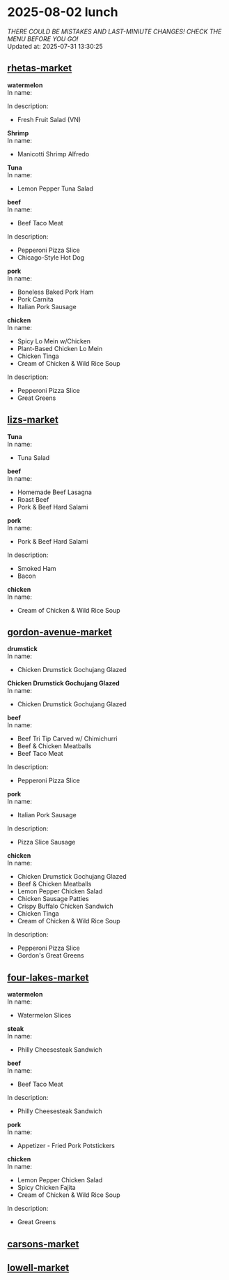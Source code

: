 # 2025-08-02 lunch  
*THERE COULD BE MISTAKES AND LAST-MINIUTE CHANGES! CHECK THE MENU BEFORE YOU GO!*  
Updated at: 2025-07-31 13:30:25  
## [rhetas-market](https://wisc-housingdining.nutrislice.com/menu/rhetas-market/lunch/2025-08-02)  
**watermelon**  
In name:   
  
In description:   
 - Fresh Fruit Salad (VN)  
  
**Shrimp**  
In name:   
 - Manicotti Shrimp Alfredo  
  
**Tuna**  
In name:   
 - Lemon Pepper Tuna Salad  
  
**beef**  
In name:   
 - Beef Taco Meat  
  
In description:   
 - Pepperoni Pizza Slice  
 - Chicago-Style Hot Dog  
  
**pork**  
In name:   
 - Boneless Baked Pork Ham  
 - Pork Carnita  
 - Italian Pork Sausage  
  
**chicken**  
In name:   
 - Spicy Lo Mein w/Chicken  
 - Plant-Based Chicken Lo Mein  
 - Chicken Tinga  
 - Cream of Chicken & Wild Rice Soup  
  
In description:   
 - Pepperoni Pizza Slice  
 - Great Greens  
  
## [lizs-market](https://wisc-housingdining.nutrislice.com/menu/lizs-market/lunch/2025-08-02)  
**Tuna**  
In name:   
 - Tuna Salad  
  
**beef**  
In name:   
 - Homemade Beef Lasagna  
 - Roast Beef  
 - Pork & Beef Hard Salami  
  
**pork**  
In name:   
 - Pork & Beef Hard Salami  
  
In description:   
 - Smoked Ham  
 - Bacon  
  
**chicken**  
In name:   
 - Cream of Chicken & Wild Rice Soup  
  
## [gordon-avenue-market](https://wisc-housingdining.nutrislice.com/menu/gordon-avenue-market/lunch/2025-08-02)  
**drumstick**  
In name:   
 - Chicken Drumstick Gochujang Glazed  
  
**Chicken Drumstick Gochujang Glazed**  
In name:   
 - Chicken Drumstick Gochujang Glazed  
  
**beef**  
In name:   
 - Beef Tri Tip Carved w/ Chimichurri  
 - Beef & Chicken Meatballs  
 - Beef Taco Meat  
  
In description:   
 - Pepperoni Pizza Slice  
  
**pork**  
In name:   
 - Italian Pork Sausage  
  
In description:   
 - Pizza Slice Sausage  
  
**chicken**  
In name:   
 - Chicken Drumstick Gochujang Glazed  
 - Beef & Chicken Meatballs  
 - Lemon Pepper Chicken Salad  
 - Chicken Sausage Patties  
 - Crispy Buffalo Chicken Sandwich  
 - Chicken Tinga  
 - Cream of Chicken & Wild Rice Soup  
  
In description:   
 - Pepperoni Pizza Slice  
 - Gordon's Great Greens  
  
## [four-lakes-market](https://wisc-housingdining.nutrislice.com/menu/four-lakes-market/lunch/2025-08-02)  
**watermelon**  
In name:   
 - Watermelon Slices  
  
**steak**  
In name:   
 - Philly Cheesesteak Sandwich  
  
**beef**  
In name:   
 - Beef Taco Meat  
  
In description:   
 - Philly Cheesesteak Sandwich  
  
**pork**  
In name:   
 - Appetizer -  Fried Pork Potstickers  
  
**chicken**  
In name:   
 - Lemon Pepper Chicken Salad  
 - Spicy Chicken Fajita  
 - Cream of Chicken & Wild Rice Soup  
  
In description:   
 - Great Greens  
  
## [carsons-market](https://wisc-housingdining.nutrislice.com/menu/carsons-market/lunch/2025-08-02)  
## [lowell-market](https://wisc-housingdining.nutrislice.com/menu/lowell-market/lunch/2025-08-02)  
  
